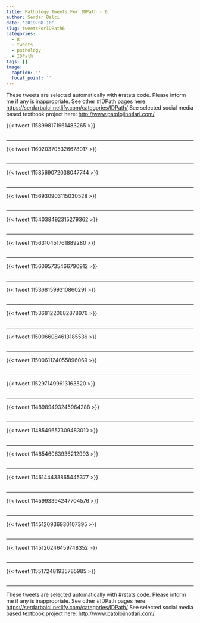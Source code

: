 ```yaml
---
title: Pathology Tweets For IDPath - 6
author: Serdar Balci
date: '2019-08-10'
slug: tweetsForIDPath6
categories:
  - R
  - tweets
  - pathology
  - IDPath
tags: []
image:
  caption: ''
  focal_point: ''
---
```



These tweets are selected automatically with #rstats code. Please inform me if any is inappropriate.
See other #IDPath pages here: https://serdarbalci.netlify.com/categories/IDPath/ 
See selected social media based textbook project here: http://www.patolojinotlari.com/

{{< tweet 1158998171961483265 >}}
<br>
<br>
<hr>
{{< tweet 1160203705326678017 >}}
<br>
<br>
<hr>
{{< tweet 1158569072038047744 >}}
<br>
<br>
<hr>
{{< tweet 1156930903115030528 >}}
<br>
<br>
<hr>
{{< tweet 1154038492315279362 >}}
<br>
<br>
<hr>
{{< tweet 1156310451761889280 >}}
<br>
<br>
<hr>
{{< tweet 1156095735466790912 >}}
<br>
<br>
<hr>
{{< tweet 1153681599310860291 >}}
<br>
<br>
<hr>
{{< tweet 1153681220682878976 >}}
<br>
<br>
<hr>
{{< tweet 1150066084613185536 >}}
<br>
<br>
<hr>
{{< tweet 1150061124055896069 >}}
<br>
<br>
<hr>
{{< tweet 1152971499613163520 >}}
<br>
<br>
<hr>
{{< tweet 1148989493245964288 >}}
<br>
<br>
<hr>
{{< tweet 1148549657309483010 >}}
<br>
<br>
<hr>
{{< tweet 1148546063936212993 >}}
<br>
<br>
<hr>
{{< tweet 1146144433865445377 >}}
<br>
<br>
<hr>
{{< tweet 1145993394247704576 >}}
<br>
<br>
<hr>
{{< tweet 1145120936930107395 >}}
<br>
<br>
<hr>
{{< tweet 1145120246459748352 >}}
<br>
<br>
<hr>
{{< tweet 1155172481935785985 >}}
<br>
<br>
<hr>


These tweets are selected automatically with #rstats code. Please inform me if any is inappropriate.
See other #IDPath pages here: https://serdarbalci.netlify.com/categories/IDPath/ 
See selected social media based textbook project here: http://www.patolojinotlari.com/
